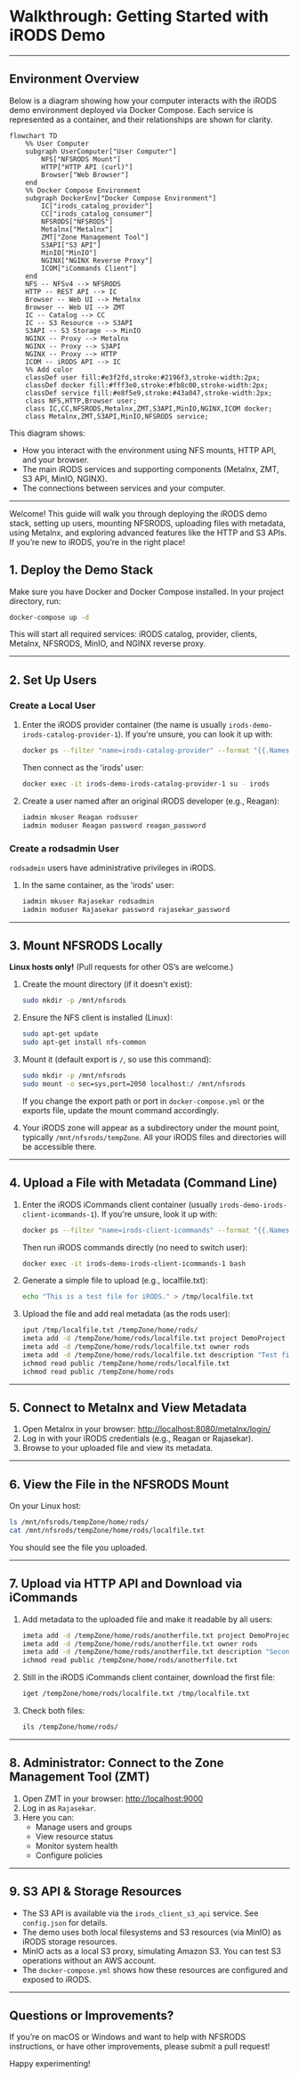 # Walkthrough: Getting Started with iRODS Demo

---

## Environment Overview

Below is a diagram showing how your computer interacts with the iRODS demo environment deployed via Docker Compose. Each service is represented as a container, and their relationships are shown for clarity.

```mermaid
flowchart TD
    %% User Computer
    subgraph UserComputer["User Computer"]
        NFS["NFSRODS Mount"]
        HTTP["HTTP API (curl)"]
        Browser["Web Browser"]
    end
    %% Docker Compose Environment
    subgraph DockerEnv["Docker Compose Environment"]
        IC["irods_catalog_provider"]
        CC["irods_catalog_consumer"]
        NFSRODS["NFSRODS"]
        Metalnx["Metalnx"]
        ZMT["Zone Management Tool"]
        S3API["S3 API"]
        MinIO["MinIO"]
        NGINX["NGINX Reverse Proxy"]
        ICOM["iCommands Client"]
    end
    NFS -- NFSv4 --> NFSRODS
    HTTP -- REST API --> IC
    Browser -- Web UI --> Metalnx
    Browser -- Web UI --> ZMT
    IC -- Catalog --> CC
    IC -- S3 Resource --> S3API
    S3API -- S3 Storage --> MinIO
    NGINX -- Proxy --> Metalnx
    NGINX -- Proxy --> S3API
    NGINX -- Proxy --> HTTP
    ICOM -- iRODS API --> IC
    %% Add color
    classDef user fill:#e3f2fd,stroke:#2196f3,stroke-width:2px;
    classDef docker fill:#fff3e0,stroke:#fb8c00,stroke-width:2px;
    classDef service fill:#e8f5e9,stroke:#43a047,stroke-width:2px;
    class NFS,HTTP,Browser user;
    class IC,CC,NFSRODS,Metalnx,ZMT,S3API,MinIO,NGINX,ICOM docker;
    class Metalnx,ZMT,S3API,MinIO,NFSRODS service;
```

This diagram shows:

- How you interact with the environment using NFS mounts, HTTP API, and your browser.
- The main iRODS services and supporting components (Metalnx, ZMT, S3 API, MinIO, NGINX).
- The connections between services and your computer.

---

Welcome! This guide will walk you through deploying the iRODS demo stack, setting up users, mounting NFSRODS, uploading files with metadata, using Metalnx, and exploring advanced features like the HTTP and S3 APIs. If you’re new to iRODS, you’re in the right place!

## 1. Deploy the Demo Stack

Make sure you have Docker and Docker Compose installed. In your project directory, run:

```bash
docker-compose up -d
```

This will start all required services: iRODS catalog, provider, clients, Metalnx, NFSRODS, MinIO, and NGINX reverse proxy.

---

## 2. Set Up Users

### Create a Local User

1. Enter the iRODS provider container (the name is usually `irods-demo-irods-catalog-provider-1`). If you're unsure, you can look it up with:

   ```bash
   docker ps --filter "name=irods-catalog-provider" --format "{{.Names}}"
   ```

   Then connect as the 'irods' user:

   ```bash
   docker exec -it irods-demo-irods-catalog-provider-1 su - irods
   ```

1. Create a user named after an original iRODS developer (e.g., Reagan):

   ```bash
   iadmin mkuser Reagan rodsuser
   iadmin moduser Reagan password reagan_password
   ```

### Create a rodsadmin User

`rodsadmin` users have administrative privileges in iRODS.

1. In the same container, as the 'irods' user:

   ```bash
   iadmin mkuser Rajasekar rodsadmin
   iadmin moduser Rajasekar password rajasekar_password
   ```

---

## 3. Mount NFSRODS Locally

**Linux hosts only!** (Pull requests for other OS’s are welcome.)

1. Create the mount directory (if it doesn't exist):

   ```bash
   sudo mkdir -p /mnt/nfsrods
   ```

2. Ensure the NFS client is installed (Linux):

   ```bash
   sudo apt-get update
   sudo apt-get install nfs-common
   ```

3. Mount it (default export is `/`, so use this command):

   ```bash
   sudo mkdir -p /mnt/nfsrods
   sudo mount -o sec=sys,port=2050 localhost:/ /mnt/nfsrods
   ```

   If you change the export path or port in `docker-compose.yml` or the exports file, update the mount command accordingly.

4. Your iRODS zone will appear as a subdirectory under the mount point, typically `/mnt/nfsrods/tempZone`. All your iRODS files and directories will be accessible there.

---

## 4. Upload a File with Metadata (Command Line)

1. Enter the iRODS iCommands client container (usually `irods-demo-irods-client-icommands-1`). If you're unsure, look it up with:

   ```bash
   docker ps --filter "name=irods-client-icommands" --format "{{.Names}}"
   ```

   Then run iRODS commands directly (no need to switch user):

   ```bash
   docker exec -it irods-demo-irods-client-icommands-1 bash
   ```

1. Generate a simple file to upload (e.g., localfile.txt):

   ```bash
   echo "This is a test file for iRODS." > /tmp/localfile.txt
   ```

1. Upload the file and add real metadata (as the rods user):

   ```bash
   iput /tmp/localfile.txt /tempZone/home/rods/
   imeta add -d /tempZone/home/rods/localfile.txt project DemoProject
   imeta add -d /tempZone/home/rods/localfile.txt owner rods
   imeta add -d /tempZone/home/rods/localfile.txt description "Test file for walkthrough"
   ichmod read public /tempZone/home/rods/localfile.txt
   ichmod read public /tempZone/home/rods
   ```

---

## 5. Connect to Metalnx and View Metadata

1. Open Metalnx in your browser: [http://localhost:8080/metalnx/login/](http://localhost:8080/metalnx/login/)
1. Log in with your iRODS credentials (e.g., Reagan or Rajasekar).
1. Browse to your uploaded file and view its metadata.

---

## 6. View the File in the NFSRODS Mount

On your Linux host:

```bash
ls /mnt/nfsrods/tempZone/home/rods/
cat /mnt/nfsrods/tempZone/home/rods/localfile.txt
```

You should see the file you uploaded.

---

## 7. Upload via HTTP API and Download via iCommands

1. Add metadata to the uploaded file and make it readable by all users:

   ```bash
   imeta add -d /tempZone/home/rods/anotherfile.txt project DemoProject
   imeta add -d /tempZone/home/rods/anotherfile.txt owner rods
   imeta add -d /tempZone/home/rods/anotherfile.txt description "Second test file for walkthrough"
   ichmod read public /tempZone/home/rods/anotherfile.txt
   ```

1. Still in the iRODS iCommands client container, download the first file:

   ```bash
   iget /tempZone/home/rods/localfile.txt /tmp/localfile.txt
   ```

1. Check both files:

   ```bash
   ils /tempZone/home/rods/
   ```

---

## 8. Administrator: Connect to the Zone Management Tool (ZMT)

1. Open ZMT in your browser: [http://localhost:9000](http://localhost:9000)
1. Log in as `Rajasekar`.
1. Here you can:
   - Manage users and groups
   - View resource status
   - Monitor system health
   - Configure policies

---

## 9. S3 API & Storage Resources

- The S3 API is available via the `irods_client_s3_api` service. See `config.json` for details.
- The demo uses both local filesystems and S3 resources (via MinIO) as iRODS storage resources.
- MinIO acts as a local S3 proxy, simulating Amazon S3. You can test S3 operations without an AWS account.
- The `docker-compose.yml` shows how these resources are configured and exposed to iRODS.

---

## Questions or Improvements?

If you’re on macOS or Windows and want to help with NFSRODS instructions, or have other improvements, please submit a pull request!

Happy experimenting!
